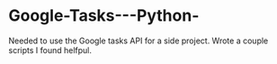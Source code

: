 # Google-Tasks---Python-
Needed to use the Google tasks API for a side project. Wrote a couple scripts I found helfpul. 
